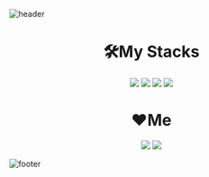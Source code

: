![header](https://capsule-render.vercel.app/api?type=waving&color=gradient&height=300&section=header&text=Android%20Developer&fontSize=80&animation=fadeIn&fontAlignY=40&desc=wsi1212)

# <div align="center">🛠️My Stacks
<div align="center">
<img src="https://img.shields.io/badge/c-%2300599C.svg?style=for-square&logo=c&logoColor=white"/>
<img src="https://img.shields.io/badge/Android-3DDC84?style=flat-square&logo=Android&logoColor=white"/>
<img src="https://img.shields.io/badge/Kotlin-7F52FF?style=flat-square&logo=Kotlin&logoColor=white"/>
<img src="https://img.shields.io/badge/python-3776AB?style=for-the-badge&logo=python&logoColor=white">
  
</div>
</div>

# <div align="center">❤️Me
<div align="center">
<a 
align="center"
href="https://www.instagram.com/wsiwsiwsi123/"><img src="https://img.shields.io/badge/Instagram-E4405F?style=flat-square&logo=Instagram&logoColor=white&link=https://www.instagram.com/wsiwsiwsi123/"/></a>
<a href="mailto:wsiwsiwsi123@gmail.com"><img src="https://img.shields.io/badge/Gmail-d14836?style=flat-square&logo=Gmail&logoColor=white&link=wsiwsiwsi123@gmail.com"/>
</a>

</div>
</div>

![footer](https://capsule-render.vercel.app/api?type=wave&color=gradient&height=200&section=footer&fontSize=90)
